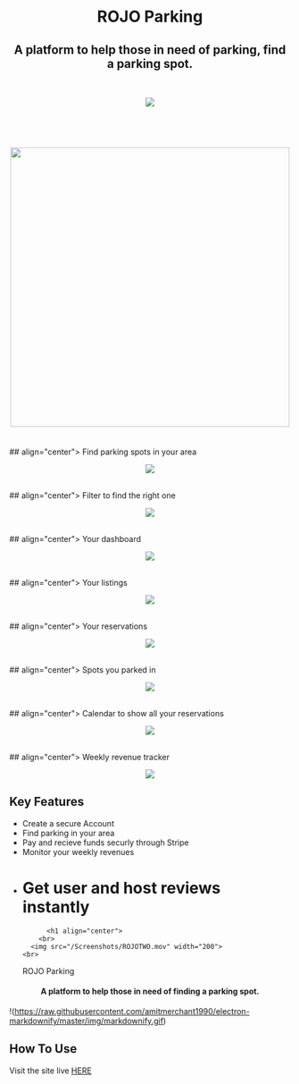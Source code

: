 <h1 align="center">
  <br>
  ROJO Parking
  <br>
  <h2 align="center">A platform to help those in need of parking, find a parking spot. </h2>

</h1>
<br>
<p align="center">
    <img src="/app/assets/images/home.png">
</p>

<h1 align="center">
  <br>
  <img src="https://media.giphy.com/media/xT1R9SqLUHlhF2TW8w/giphy.gif" width="500">
  <br>

</h1>

<br>
## align="center"> Find parking spots in your area
<br>
<p align="center">
    <img src="/app/assets/images/map.png">
</p>

<br>
## align="center"> Filter to find the right one
<br>
<p align="center">
    <img src="/app/assets/images/map_filter.png">
</p>

<br>
## align="center"> Your dashboard
<br>
<p align="center">
    <img src="/app/assets/images/dashboard.png">
</p>

<br>
## align="center"> Your listings
<br>
<p align="center">
    <img src="/app/assets/images/your_listings.png">
</p>

<br>
## align="center"> Your reservations
<br>
<p align="center">
    <img src="/app/assets/images/your_reservations.png">
</p>

<br>
## align="center"> Spots you parked in
<br>
<p align="center">
    <img src="/app/assets/images/your_spots.png">
</p>

<br>
## align="center"> Calendar to show all your reservations
<br>
<p align="center">
    <img src="/app/assets/images/calender.png">
</p>

<br>
## align="center"> Weekly revenue tracker
<br>
<p align="center">
    <img src="/app/assets/images/revenue.png">
</p>

## Key Features

* Create a secure Account
* Find parking in your area
* Pay and recieve funds securly through Stripe
* Monitor your weekly revenues
* # Get user and host reviews instantly
            <h1 align="center">
          <br>
        <img src="/Screenshots/ROJOTWO.mov" width="200">
      <br>
  ROJO Parking <br>
  </h1>

<h4 align="center">A platform to help those in need of finding a parking spot. </h4>

!(https://raw.githubusercontent.com/amitmerchant1990/electron-markdownify/master/img/markdownify.gif)

## How To Use

Visit the site live [HERE](https://hidden-refuge-93553.herokuapp.com/)
